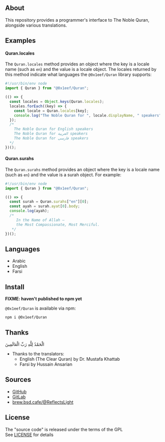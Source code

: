 ## About

This repository provides a programmer's interface
to The Noble Quran, alongside various translations.

## Examples

#### Quran.locales

The `Quran.locales` method provides an object where the
key is a locale name (such as `en`) and the value is a
locale object. The locales returned by this method indicate
what languages the `@0x1eef/Quran` library supports:

```typescript
#!/usr/bin/env node
import { Quran } from "@0x1eef/Quran";

(() => {
  const locales = Object.keys(Quran.locales);
  locales.forEach((key) => {
    const locale = Quran.locales[key];
    console.log("The Noble Quran for ", locale.displayName, " speakers");
  });
  /*
    The Noble Quran for English speakers
    The Noble Quran for العربية speakers
    The Noble Quran for فارسی speakers
  */
})();
```

#### Quran.surahs

The `Quran.surahs` method provides an object where the key
is a locale name (such as `en`) and the value is a surah
object. For example:

```typescript
#!/usr/bin/env node
import { Quran } from "@0x1eef/Quran";

(() => {
  const surah = Quran.surahs["en"][0];
  const ayah = surah.ayat[0].body;
  console.log(ayah);
  /*
     In the Name of Allah —
     the Most Compassionate, Most Merciful.
   */
})();
```

## Languages

* Arabic
* English
* Farsi

## Install

**FIXME: haven't published to npm yet**

`@0x1eef/Quran` is available via npm:

	npm i @0x1eef/Quran

## Thanks

الْحَمْدُ لِلَّهِ رَبِّ الْعَالَمِينَ

* Thanks to the translators:
    - English (The Clear Quran) by Dr. Mustafa Khattab
    - Farsi by Hussain Ansarian

## Sources

* [GitHub](https://github.com/ReflectsLight/Quran.js)
* [GitLab](https://gitlab.com/ReflectsLight/Quran.js)
* [brew.bsd.cafe/@ReflectsLight](https://brew.bsd.cafe/ReflectsLight/Quran.js)

## License

The "source code" is released under the terms of the GPL <br>
See [LICENSE](./share/Quran/LICENSE) for details
